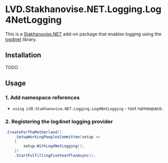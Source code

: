 ﻿# LVD.Stakhanovise.NET.Logging.Log4NetLogging

This is a [Stakhanovise.NET](https://github.com/alexboia/Stakhanovise.NET) add-on package that enables logging using the [log4net](https://logging.apache.org/log4net/) library.

## Installation

TODO

## Usage

### 1. Add namespace references

- `using LVD.Stakhanovise.NET.Logging.Log4NetLogging` - root namespace.

### 2. Registering the log4net logging provider

```csharp
.CreateForTheMotherland()
	.SetupWorkingPeoplesCommittee(setup => 
	{
		setup.WithLog4NetLogging();
	})
	.StartFulfillingFiveYearPlanAsync();
```